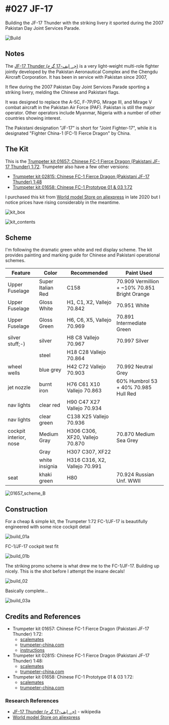 # #027 JF-17

Building the JF-17 Thunder with the striking livery it sported during the 2007 Pakistan Day Joint Services Parade.

![Build](./assets/JF17_build.jpg?raw=true)

## Notes

The
[JF-17 Thunder (جے ایف-17 گرج‎)](https://en.wikipedia.org/wiki/CAC/PAC_JF-17_Thunder)
is a very light-weight multi-role fighter
jointly developed by the Pakistan Aeronautical Complex and the Chengdu Aircraft Corporation.
It has been in service with Pakistan since 2007,

It flew during the 2007 Pakistan Day Joint Services Parade sporting a striking livery, melding the Chinese and Pakistani flags.

It was designed to replace the A-5C, F-7P/PG, Mirage III, and Mirage V combat aircraft in the Pakistan Air Force (PAF).
Pakistan is still the major operator. Other operators include Myanmar, Nigeria with a number of other countries showing interest.

The Pakistani designation "JF-17" is short for "Joint Fighter-17", while it is designated "Fighter China-1 (FC-1) Fierce Dragon" by China.

## The Kit

This is the [Trumpeter kit 01657: Chinese FC-1 Fierce Dragon (Pakistani JF-17 Thunder) 1:72](http://www.trumpeter-china.com/index.php?g=home&m=product&a=show&id=2329&l=en).
Trumpeter also have a few other versions:

* [Trumpeter kit 02815: Chinese FC-1 Fierce Dragon (Pakistani JF-17 Thunder) 1:48](http://www.trumpeter-china.com/index.php?g=home&m=product&a=show&id=1134&l=en)
* [Trumpeter kit 01658: Chinese FC-1 Prototype 01 & 03 1:72](http://www.trumpeter-china.com/index.php?g=home&m=product&a=show&id=714&l=en)

I purchased this kit from [World model Store on aliexpress](https://www.aliexpress.com/item/4000433706862.html)
in late 2020 but I notice prices have rising considerably in the meantime.

![kit_box](./assets/kit_box.jpg?raw=true)

![kit_contents](./assets/kit_contents.jpg?raw=true)

## Scheme

I'm following the dramatic green white and red display scheme.
The kit provides painting and marking guide for Chinese and Pakistani operational schemes.

| Feature                | Color             | Recommended                     | Paint Used |
|------------------------|-------------------|---------------------------------|------------|
| Upper Fuselage         | Super Italian Red | C158                            | 70.909 Vermillion  + ~10% 70.851 Bright Orange |
| Upper Fuselage         | Gloss White       | H1, C1, X2, Vallejo 70.842      | 70.951 White|
| Upper Fuselage         | Gloss Green       | H6, C6, X5, Vallejo 70.969      | 70.891 Intermediate Green |
| silver stuff;-)        | silver            | H8 C8 Vallejo 70.967            | 70.997 Silver |
|                        | steel             | H18 C28 Vallejo 70.864          | |
| wheel wells            | blue grey         | H42 C72 Vallejo 70.903          | 70.992 Neutral Grey |
| jet nozzle             | burnt iron        | H76 C61 X10 Vallejo 70.863      | 60% Humbrol 53 + 40% 70.985 Hull Red |
| nav lights             | clear red         | H90 C47 X27 Vallejo 70.934      | |
| nav lights             | clear green       | C138 X25 Vallejo 70.936         | |
| cockpit interior, nose | Medium Gray       | H306 C306, XF20, Vallejo 70.870 | 70.870 Medium Sea Grey|
|                        | Gray              | H307 C307, XF22                 | |
|                        | white insignia    | H316 C316, X2, Vallejo 70.991   | |
| seat                   | khaki green       | H80                             | 70.924 Russian Unf. WWII |

![01657_scheme_B](./assets/01657_scheme_B.jpg?raw=true)

## Construction

For a cheap & simple kit, the Trumpeter 1:72 FC-1/JF-17 is beautifully engineered with some nice cockpit detail

![build_01a](./assets/build_01a.jpg?raw=true)

FC-1/JF-17 cockpit test fit

![build_01b](./assets/build_01b.jpg?raw=true)

The striking promo scheme is what drew me to the FC-1/JF-17. Building up nicely. This is the shot before I attempt the insane decals!

![build_02](./assets/build_02.jpg?raw=true)

Basically complete...

![build_03a](./assets/build_03a.jpg?raw=true)

## Credits and References

* Trumpeter kit 01657: Chinese FC-1 Fierce Dragon (Pakistani JF-17 Thunder) 1:72:
    * [scalemates](https://www.scalemates.com/kits/trumpeter-01657-chinese-fc-1-fierce-dragon--122516)
    * [trumpeter-china.com](http://www.trumpeter-china.com/index.php?g=home&m=product&a=show&id=2329&l=en)
    * [instructions](./assets/01657-instructions.pdf)
* Trumpeter kit 02815: Chinese FC-1 Fierce Dragon (Pakistani JF-17 Thunder) 1:48:
    * [scalemates](https://www.scalemates.com/kits/trumpeter-02815-chinese-fc-1-fierce-dragon--102718)
    * [trumpeter-china.com](http://www.trumpeter-china.com/index.php?g=home&m=product&a=show&id=1134&l=en)
* Trumpeter kit 01658: Chinese FC-1 Prototype 01 & 03 1:72:
    * [scalemates](https://www.scalemates.com/kits/trumpeter-01658-fc-1--102880)
    * [trumpeter-china.com](http://www.trumpeter-china.com/index.php?g=home&m=product&a=show&id=714&l=en)

### Research References

* [JF-17 Thunder (جے ایف-17 گرج‎)](https://en.wikipedia.org/wiki/CAC/PAC_JF-17_Thunder) - wikipedia
* [World model Store on aliexpress](https://www.aliexpress.com/item/4000433706862.html)
